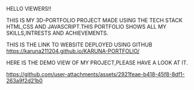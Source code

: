 HELLO VIEWERS!!

THIS IS MY 3D-PORTFOLIO PROJECT MADE USING THE TECH STACK HTML,CSS AND JAVASCRIPT.THIS PORTFOLIO SHOWS ALL MY SKILLS,INTRESTS AND ACHIEVEMENTS.

THIS IS THE LINK TO WEBSITE DEPLOYED USING GITHUB
https://karuna211204.github.io/KARUNA-PORTFOLIO/

HERE IS THE DEMO VIEW OF MY PROJECT,PLEASE HAVE A LOOK  AT IT.


https://github.com/user-attachments/assets/2921feae-b418-45f8-8df1-263a9f2d21b0

